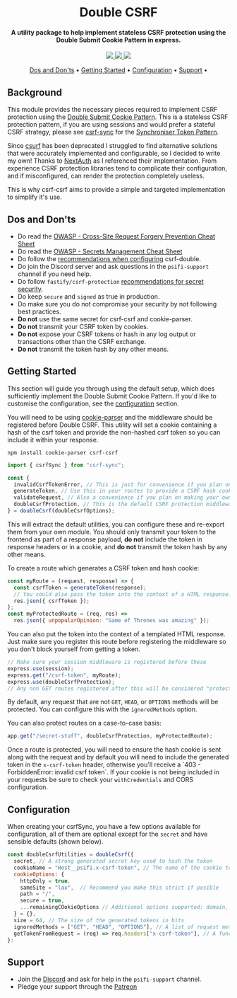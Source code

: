 <h1 align="center">
  Double CSRF
</h1>

<h4 align="center">A utility package to help implement stateless CSRF protection using the Double Submit Cookie Pattern in express.</h4>

<p align="center">
  <a href="https://www.npmjs.com/package/csrf-csrf">
    <img src="https://img.shields.io/npm/v/csrf-csrf" />
  </a>
  <a href="https://discord.gg/JddkbuSnUU">
    <img src="https://discordapp.com/api/guilds/643569902866923550/widget.png?style=shield">
  </a>
  <a href="https://patreon.com/Psibean">
    <img src="https://img.shields.io/endpoint.svg?url=https%3A%2F%2Fshieldsio-patreon.vercel.app%2Fapi%3Fusername%3DPsibean%26type%3Dpatrons&style=flat" />
  </a>
</p>

<p align="center">
  <a href="#dos-and-donts">Dos and Don'ts</a> •
  <a href="#getting-started">Getting Started</a> •
  <a href="#configuration">Configuration</a> •
  <a href="#support">Support</a> •
</p>

<h2 id="background"> Background</h2>

<p>
  This module provides the necessary pieces required to implement CSRF protection using the <a href="https://cheatsheetseries.owasp.org/cheatsheets/Cross-Site_Request_Forgery_Prevention_Cheat_Sheet.html#double-submit-cookie">Double Submit Cookie Pattern</a>. This is a stateless CSRF protection pattern, if you are using sessions and would prefer a stateful CSRF strategy, please see <a href="https://github.com/Psifi-Solutions/csrf-sync">csrf-sync</a> for the <a href="https://cheatsheetseries.owasp.org/cheatsheets/Cross-Site_Request_Forgery_Prevention_Cheat_Sheet.html#synchronizer-token-pattern">Synchroniser Token Pattern</a>.
</p>

<p>
  Since <a href="https://github.com/expressjs/csurf">csurf</a> has been deprecated I struggled to find alternative solutions that were accurately implemented and configurable, so I decided to write my own! Thanks to <a href="https://github.com/nextauthjs/next-auth">NextAuth</a> as I referenced their implementation. From experience CSRF protection libraries tend to complicate their configuration, and if misconfigured, can render the protection completely useless.
</o>

<p>
  This is why csrf-csrf aims to provide a simple and targeted implementation to simplify it's use.
</p>

<h2 id="dos-and-donts">Dos and Don'ts</h2>
<ul>
  <li>
    Do read the <a href="https://cheatsheetseries.owasp.org/cheatsheets/Cross-Site_Request_Forgery_Prevention_Cheat_Sheet.html">OWASP - Cross-Site Request Forgery Prevention Cheat Sheet</a>
  </li>
  <li>
    Do read the <a href="  https://cheatsheetseries.owasp.org/cheatsheets/Secrets_Management_Cheat_Sheet.html">OWASP - Secrets Management Cheat Sheet</a>
  </li>
  <li>
    Do follow the <a href="#configuration">recommendations when configuring</a> csrf-double.
  </li>
  <li>
    Do join the Discord server and ask questions in the <code>psifi-support</code> channel if you need help.
  </li>
  <li>
    Do follow <code>fastify/csrf-protection</code> <a href="https://github.com/fastify/csrf-protection#securing-the-secret">recommendations for secret security</a>.
  </li>
  <li>
    Do keep <code>secure</code> and <code>signed</code> as true in production.
  </li>
  <li>
    Do make sure you do not compromise your security by not following best practices.
  </li>
  <li>
    <b>Do not</b> use the same secret for csrf-csrf and cookie-parser.
  </li>
  <li>
    <b>Do not</b> transmit your CSRF token by cookies.
  </li>
  <li>
    <b>Do not</b> expose your CSRF tokens or hash in any log output or transactions other than the CSRF exchange.
  </li>
  <li>
    <b>Do not</b> transmit the token hash by any other means.
  </li>
</ul>

<h2 id="getting-started">Getting Started</h2>
<p>
  This section will guide you through using the default setup, which does sufficiently implement the Double Submit Cookie Pattern. If you'd like to customise the configuration, see the <a href="#configuration">configuration</a> section.
</p>
<p>
  You will need to be using <a href="https://github.com/expressjs/cookie-parser">cookie-parser</a> and the middleware should be registered before Double CSRF. This utility will set a cookie containing a hash of the csrf token and provide the non-hashed csrf token so you can include it within your response.
</p>

```
npm install cookie-parser csrf-csrf
```

```js
import { csrfSync } from "csrf-sync";

const {
  invalidCsrfTokenError, // This is just for convenience if you plan on making your own middleware.
  generateToken, // Use this in your routes to provide a CSRF hash cookie and token.
  validateRequest, // Also a convenience if you plan on making your own middleware.
  doubleCsrfProtection, // This is the default CSRF protection middleware.
} = doubleCsrf(doubleCsrfOptions);
```

<p>
  This will extract the default utilities, you can configure these and re-export them from your own module. You should only transmit your token to the frontend as part of a response payload, <b>do not</b> include the token in response headers or in a cookie, and <b>do not</b> transmit the token hash by any other means.
</O.>
<p>
  To create a route which generates a CSRF token and hash cookie:
</p>

```js
const myRoute = (request, response) => {
  const csrfToken = generateToken(response);
  // You could also pass the token into the context of a HTML response.
  res.json({ csrfToken });
};
const myProtectedRoute = (req, res) =>
  res.json({ unpopularOpinion: "Game of Thrones was amazing" });
```

<p>
  You can also put the token into the context of a templated HTML response. Just make sure you register this route before registering the middleware so you don't block yourself from getting a token.
</p>

```js
// Make sure your session middleware is registered before these
express.use(session);
express.get("/csrf-token", myRoute);
express.use(doubleCsrfProtection);
// Any non GET routes registered after this will be considered "protected"
```

<p>
  By default, any request that are not <code>GET</code>, <code>HEAD</code>, or <code>OPTIONS</code> methods will be protected. You can configure this with the <code>ignoredMethods</code> option.

You can also protect routes on a case-to-case basis:

</p>

```js
app.get("/secret-stuff", doubleCsrfProtection, myProtectedRoute);
```

<p>
  Once a route is protected, you will need to ensure the hash cookie is sent along with the request and by default you will need to include the generated token in the <code>x-csrf-token</code> header, otherwise you'll receive a `403 - ForbiddenError: invalid csrf token`. If your cookie is not being included in your requests be sure to check your <code>withCredentials</code> and CORS configuration.
</p>

<h2 id="configuration">Configuration</h2>

When creating your csrfSync, you have a few options available for configuration, all of them are optional except for the <code>secret</code> and have sensible defaults (shown below).

```js
const doubleCsrfUtilities = doubleCsrf({
  secret, // A strong generated secret key used to hash the token
  cookieName = "Host__psifi.x-csrf-token", // The name of the cookie to be used, recommend using Host prefix.
  cookieOptions: {
    httpOnly = true,
    sameSite = "lax",  // Recommend you make this strict if posible
    path = "/",
    secure = true,
    ...remainingCOokieOptions // Additional options supported: domain, maxAge, expires
  } = {},
  size = 64, // The size of the generated tokens in bits
  ignoredMethods = ["GET", "HEAD", "OPTIONS"], // A list of request methods that will not be protected.
  getTokenFromRequest = (req) => req.headers["x-csrf-token"], // A function that returns the token from the request
}:
```

<h2 id="support"> Support</h2>

<ul>
  <li>
    Join the <a href="https://discord.gg/JddkbuSnUU">Discord</a> and ask for help in the <code>psifi-support</code> channel.
  </li>
  <li>
    Pledge your support through the <a href="">Patreon</a>
  </li>
</ul>
